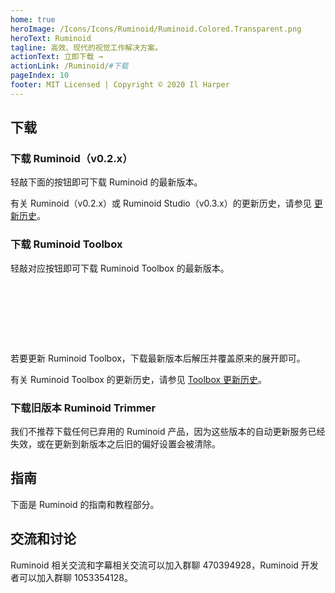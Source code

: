 ```yaml
---
home: true
heroImage: /Icons/Icons/Ruminoid/Ruminoid.Colored.Transparent.png
heroText: Ruminoid
tagline: 高效、现代的视觉工作解决方案。
actionText: 立即下载 →
actionLink: /Ruminoid/#下载
pageIndex: 10
footer: MIT Licensed | Copyright © 2020 Il Harper
---
```


## 下载

### 下载 Ruminoid（v0.2.x）

轻敲下面的按钮即可下载 Ruminoid 的最新版本。

<select-button title="Ruminoid" description="最新版本" href="https://update.ruminoid.world/stable/RuminoidSetup.exe" outer></select-button>

有关 Ruminoid（v0.2.x）或 Ruminoid Studio（v0.3.x）的更新历史，请参见 [更新历史](./Version/History.html)。

### 下载 Ruminoid Toolbox

轻敲对应按钮即可下载 Ruminoid Toolbox 的最新版本。

<div style="display:flex;justify-content:space-between;flex-wrap:wrap;">
  <select-button style="flex:1;margin:48px 20px;text-align:center;" title="Windows" href="https://vbox-down-a.obs.cn-east-3.myhuaweicloud.com/rmbox/stable/rmbox-win.zip" outer></select-button>
  <br>
  <select-button style="flex:1;margin:48px 20px;text-align:center;" title="MacOS" href="https://vbox-down-a.obs.cn-east-3.myhuaweicloud.com/rmbox/stable/rmbox-osx.zip" outer></select-button>
  <br>
  <select-button style="flex:1;margin:48px 20px;text-align:center;" title="Linux" href="https://vbox-down-a.obs.cn-east-3.myhuaweicloud.com/rmbox/stable/rmbox-linux.zip" outer></select-button>
</div>

若要更新 Ruminoid Toolbox，下载最新版本后解压并覆盖原来的展开即可。

有关 Ruminoid Toolbox 的更新历史，请参见 [Toolbox 更新历史](./Version/ToolboxHistory.html)。

### 下载旧版本 Ruminoid Trimmer <Badge type="error" text="已弃用"/>

我们不推荐下载任何已弃用的 Ruminoid 产品，因为这些版本的自动更新服务已经失效，或在更新到新版本之后旧的偏好设置会被清除。

<select-button title="旧版 Ruminoid Trimmer（不推荐）" description="版本0.1.2" href="https://ruminoid.vbox.moe/res/trimmer/releases/Trimmer-Setup.exe" outer></select-button>

## 指南

下面是 Ruminoid 的指南和教程部分。

<select-button title="用户指南" description="Ruminoid 及其子产品的用户指南和帮助说明。" href="Guide/"></select-button>

<select-button title="开发者指南" description="面向开发者的 Ruminoid 指南。" href="Develop/"></select-button>

## 交流和讨论

Ruminoid 相关交流和字幕相关交流可以加入群聊 470394928，Ruminoid 开发者可以加入群聊 1053354128。
